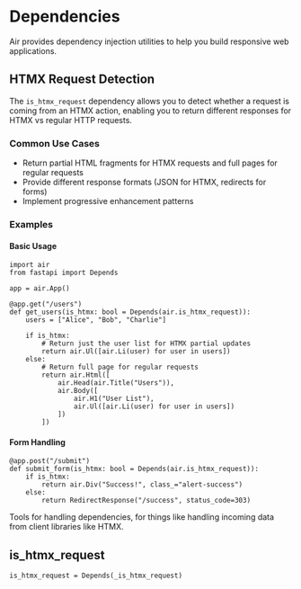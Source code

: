 # Dependencies

Air provides dependency injection utilities to help you build responsive web applications.

## HTMX Request Detection

The `is_htmx_request` dependency allows you to detect whether a request is coming from an HTMX action, enabling you to return different responses for HTMX vs regular HTTP requests.

### Common Use Cases

- Return partial HTML fragments for HTMX requests and full pages for regular requests
- Provide different response formats (JSON for HTMX, redirects for forms)
- Implement progressive enhancement patterns

### Examples

#### Basic Usage

```
import air
from fastapi import Depends

app = air.App()

@app.get("/users")
def get_users(is_htmx: bool = Depends(air.is_htmx_request)):
    users = ["Alice", "Bob", "Charlie"]

    if is_htmx:
        # Return just the user list for HTMX partial updates
        return air.Ul([air.Li(user) for user in users])
    else:
        # Return full page for regular requests
        return air.Html([
            air.Head(air.Title("Users")),
            air.Body([
                air.H1("User List"),
                air.Ul([air.Li(user) for user in users])
            ])
        ])
```

#### Form Handling

```
@app.post("/submit")
def submit_form(is_htmx: bool = Depends(air.is_htmx_request)):
    if is_htmx:
        return air.Div("Success!", class_="alert-success")
    else:
        return RedirectResponse("/success", status_code=303)
```

Tools for handling dependencies, for things like handling incoming data from client libraries like HTMX.

## is_htmx_request

```
is_htmx_request = Depends(_is_htmx_request)
```

